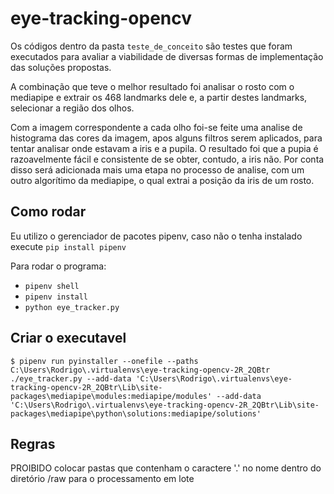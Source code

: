 # eye-tracking-opencv

Os códigos dentro da pasta `teste_de_conceito` são testes que foram executados para avaliar a viabilidade de diversas formas de implementação das soluções propostas.

A combinação que teve o melhor resultado foi analisar o rosto com o mediapipe e extrair os 468 landmarks dele e, a partir destes landmarks, selecionar a região dos olhos.

Com a imagem correspondente a cada olho foi-se feite uma analise de histograma das cores da imagem, apos alguns filtros serem aplicados, para tentar analisar onde estavam a iris e a pupila. O resultado foi que a pupia é razoavelmente fácil e consistente de se obter, contudo, a iris não. Por conta disso será adicionada mais uma etapa no processo de analise, com um outro algorítimo da mediapipe, o qual extrai a posição da iris de um rosto.

## Como rodar

Eu utilizo o gerenciador de pacotes pipenv, caso não o tenha instalado execute `pip install pipenv`

Para rodar o programa:

- `pipenv shell`
- `pipenv install`
- `python eye_tracker.py`

## Criar o executavel

```
$ pipenv run pyinstaller --onefile --paths C:\Users\Rodrigo\.virtualenvs\eye-tracking-opencv-2R_2QBtr ./eye_tracker.py --add-data 'C:\Users\Rodrigo\.virtualenvs\eye-tracking-opencv-2R_2QBtr\Lib\site-packages\mediapipe\modules:mediapipe/modules' --add-data 'C:\Users\Rodrigo\.virtualenvs\eye-tracking-opencv-2R_2QBtr\Lib\site-packages\mediapipe\python\solutions:mediapipe/solutions'
```

## Regras

PROIBIDO colocar pastas que contenham o caractere '.' no nome dentro do diretório /raw para o processamento em lote

